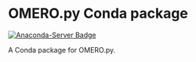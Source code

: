 # OMERO.py Conda package
[![Anaconda-Server Badge](https://anaconda.org/manics/omero-py/badges/version.svg)](https://anaconda.org/manics/omero-py)

A Conda package for OMERO.py.

